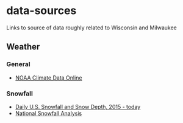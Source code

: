 # data-sources
Links to source of data roughly related to Wisconsin and Milwaukee


## Weather

### General
- [NOAA Climate Data Online](https://www.ncdc.noaa.gov/cdo-web/datasets)

### Snowfall
- [Daily U.S. Snowfall and Snow Depth, 2015 - today](https://www.ncdc.noaa.gov/snow-and-ice/daily-snow/)
- [National Snowfall Analysis](https://www.nohrsc.noaa.gov/snowfall/)

